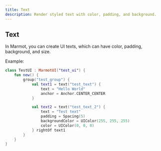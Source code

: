 ```yaml
---
title: Text
description: Render styled text with color, padding, and background.
---
```


## Text

In Marmot, you can create UI texts, which can have color, padding, background, and size.

Example:
```kt
class TestUI : MarmotUI("test_ui") {
    fun new() {
        group("test_group") {
            val text1 = text("test_text") {
                text = "Hello World"
                anchor = Anchor.CENTER_CENTER
            }

            val text2 = text("test_text_2") {
                text = "Test text"
                padding = Spacing(5)
                backgroundColor = UIColor(255, 255, 255)
                color = UIColor(0, 0, 0)
            } rightOf text1
        }
    }
}
```